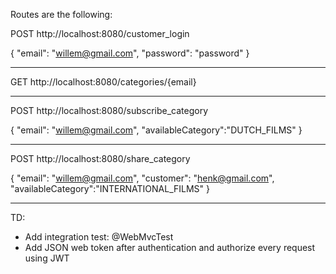 Routes are the following:

POST
http://localhost:8080/customer_login

{
"email": "willem@gmail.com",
"password": "password"
}


----------------------------------

GET
http://localhost:8080/categories/{email}

--------------------------------------

POST
http://localhost:8080/subscribe_category


{
"email": "willem@gmail.com",
"availableCategory":"DUTCH_FILMS"
}

----------------------------------------

POST
http://localhost:8080/share_category

{
"email": "willem@gmail.com",
"customer": "henk@gmail.com",
"availableCategory":"INTERNATIONAL_FILMS"
}




--------------------------------------

TD:

- Add integration test: @WebMvcTest
- Add JSON web token after authentication and authorize every request using JWT
